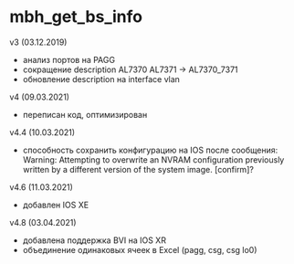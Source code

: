 # mbh_get_bs_info

v3 (03.12.2019)
- анализ портов на PAGG
- сокращение description 
  AL7370 AL7371 -> AL7370_7371
- обновление description на interface vlan

v4 (09.03.2021)
- переписан код, оптимизирован

v4.4 (10.03.2021)
- способность сохранить конфигурацию на IOS после сообщения:
  Warning: Attempting to overwrite an NVRAM configuration previously written
  by a different version of the system image. \[confirm]?
  
v4.6 (11.03.2021)
- добавлен IOS XE

v4.8 (03.04.2021)
- добавлена поддержка BVI на IOS XR
- объединение одинаковых ячеек в Excel (pagg, csg, csg lo0)
